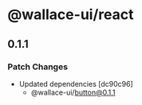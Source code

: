 # @wallace-ui/react

## 0.1.1

### Patch Changes

- Updated dependencies [dc90c96]
  - @wallace-ui/button@0.1.1
